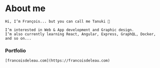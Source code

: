 # About me

    Hi, I’m François... but you can call me Tanuki 👋

    I’m interested in Web & App development and Graphic design.
    I’m also currently learning React, Angular, Express, GraphQL, Docker, and so on...
    
### Portfolio

    [francoisdeleau.com](https://francoisdeleau.com)

<!---
Ikunat/Ikunat is a ✨ special ✨ repository because its `README.md` (this file) appears on your GitHub profile.
You can click the Preview link to take a look at your changes.
--->
